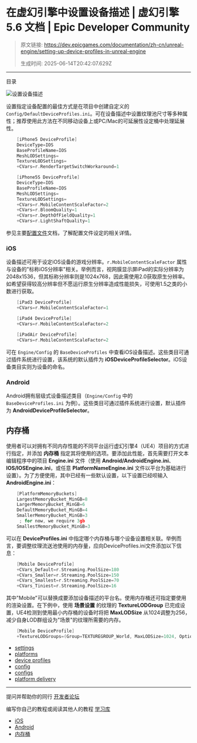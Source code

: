 # 在虚幻引擎中设置设备描述 | 虚幻引擎 5.6 文档 | Epic Developer Community

> 原文链接: https://dev.epicgames.com/documentation/zh-cn/unreal-engine/setting-up-device-profiles-in-unreal-engine
> 
> 生成时间: 2025-06-14T20:42:07.629Z

---

目录

![设置设备描述](https://dev.epicgames.com/community/api/documentation/image/1dab270d-74c6-4c12-a1c7-e22e5a61cd35?resizing_type=fill&width=1920&height=335)

设置指定设备配置的最佳方式是在项目中创建自定义的 `Config/DefaultDeviceProfiles.ini`。可在设备描述中设置纹理池尺寸等多种属性；推荐使用此方法在不同移动设备上或PC/Mac的可延展性设定桶中处理延展性。

```cpp
	[iPhone5 DeviceProfile]
	DeviceType=IOS
	BaseProfileName=IOS
	MeshLODSettings=
	TextureLODSettings=
	+CVars=r.RenderTargetSwitchWorkaround=1

	[iPhone5S DeviceProfile]
	DeviceType=IOS
	BaseProfileName=IOS
	MeshLODSettings=
	TextureLODSettings=
	+CVars=r.MobileContentScaleFactor=2
	+CVars=r.BloomQuality=1
	+CVars=r.DepthOfFieldQuality=1
	+CVars=r.LightShaftQuality=1
```

参见主要[配置文件](/documentation/zh-cn/unreal-engine/configuration-files-in-unreal-engine)文档，了解配置文件设定的相关详情。

### iOS

设备描述可用于设定iOS设备的游戏分辨率。`r.MobileContentScaleFactor` 属性与设备的"标称iOS分辨率"相关。举例而言，视网膜显示屏iPad的实际分辨率为2048x1536，但其标称分辨率则是1024x768，因此需使用2.0获取原生分辨率。如希望获得较高分辨率但不愿运行原生分辨率造成性能损失，可使用1.5之类的小数进行获取。

```cpp
	[iPad3 DeviceProfile]
	+CVars=r.MobileContentScaleFactor=1

	[iPad4 DeviceProfile]
	+CVars=r.MobileContentScaleFactor=2

	[iPadAir DeviceProfile]
	+CVars=r.MobileContentScaleFactor=2
```

可在 `Engine/Config` 的 `BaseDeviceProfiles` 中查看iOS设备描述。这些类目可通过插件系统进行设置，该系统的默认插件为 **iOSDeviceProfileSelector**。iOS设备类目实则为设备的命名。

### Android

Android拥有层级式设备描述类目（`Engine/Config` 中的 `BaseDeviceProfiles.ini` 为例）。这些类目可通过插件系统进行设置，默认插件为 **AndroidDeviceProfileSelector**。

## 内存桶

使用者可以对拥有不同内存性能的不同平台运行虚幻引擎4（UE4）项目的方式进行指定，并添加 **内存桶** 指定其将使用的选项。要添加此性能，首先需要打开文本编辑程序中的项目 **Engine.ini** 文件（使用 **Android/AndroidEngine.ini**、**IOS/IOSEngine.ini**，或任意 **PlatformNameEngine.ini** 文件以平台为基础进行设置）。为了方便使用，其中已经有一些默认设置，以下设置已经呗输入 **AndroidEngine.ini**：

```cpp
	[PlatformMemoryBuckets]
	LargestMemoryBucket_MinGB=8
	LargerMemoryBucket_MinGB=6
	DefaultMemoryBucket_MinGB=4
	SmallerMemoryBucket_MinGB=3
	 ; for now, we require 3gb
	SmallestMemoryBucket_MinGB=3
```

可以在 **DeviceProfiles.ini** 中指定哪个内存桶与哪个设备设置相关联。举例而言，要调整纹理流送池使用的内存量，应向DeviceProfiles.ini文件添加以下信息：

```cpp
	[Mobile DeviceProfile]
	+CVars_Default=r.Streaming.PoolSize=180
	+CVars_Smaller=r.Streaming.PoolSize=150
	+CVars_Smallest=r.Streaming.PoolSize=70
	+CVars_Tiniest=r.Streaming.PoolSize=16
```

其中"Mobile"可以替换成要添加设备描述的平台名。使用内存桶还可指定要使用的渲染设置。在下例中，使用 **场景设置** 的纹理的 **TextureLODGroup** 已完成设置，UE4检测到使用最小内存桶的设备时将把 **MaxLODSize** 从1024调整为256，减少自身LOD群组设为"场景"的纹理所需要的内存。

```cpp
	[Mobile DeviceProfile]
	+TextureLODGroups=(Group=TEXTUREGROUP_World, MaxLODSize=1024, OptionalMaxLODSize=1024, OptionalLODBias=1, MaxLODSize_Smaller=1024, MaxLODSize_Smallest=1024, MaxLODSize_Tiniest=256, LODBias=0, LODBias_Smaller=0, LODBias_Smallest=1, MinMagFilter=aniso, MipFilter=point)
```

-   [settings](https://dev.epicgames.com/community/search?query=settings)
-   [platforms](https://dev.epicgames.com/community/search?query=platforms)
-   [device profiles](https://dev.epicgames.com/community/search?query=device%20profiles)
-   [config](https://dev.epicgames.com/community/search?query=config)
-   [configs](https://dev.epicgames.com/community/search?query=configs)
-   [platform delivery](https://dev.epicgames.com/community/search?query=platform%20delivery)

* * *

提问并帮助你的同行 [开发者论坛](https://forums.unrealengine.com/categories?tag=unreal-engine)

编写你自己的教程或阅读其他人的教程 [学习库](https://dev.epicgames.com/community/unreal-engine/learning)

-   [iOS](/documentation/zh-cn/unreal-engine/setting-up-device-profiles-in-unreal-engine#ios)
-   [Android](/documentation/zh-cn/unreal-engine/setting-up-device-profiles-in-unreal-engine#android)
-   [内存桶](/documentation/zh-cn/unreal-engine/setting-up-device-profiles-in-unreal-engine#%E5%86%85%E5%AD%98%E6%A1%B6)